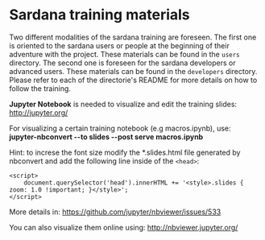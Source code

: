 # Sardana training materials

Two different modalities of the sardana training are foreseen. The first one
is oriented to the sardana users or people at the beginning of their
adventure with the project. These materials can be found in the `users`
directory. The second one is foreseen for the sardana developers or
advanced users. These materials can be found in the `developers` directory.
Please refer to each of the directorie's README for more details on how to
follow the training.

**Jupyter Notebook** is needed to visualize and edit the training slides:
http://jupyter.org/

For visualizing a certain training notebook (e.g macros.ipynb), use:  
**jupyter-nbconvert --to slides --post serve macros.ipynb**

Hint: to increse the font size modify the \*.slides.html file generated
by nbconvert and add the following line inside of the `<head>`:
```
<script>
    document.querySelector('head').innerHTML += '<style>.slides { zoom: 1.0 !important; }</style>';
</script>
```
More details in: https://github.com/jupyter/nbviewer/issues/533

You can also visualize them online using:
http://nbviewer.jupyter.org/


